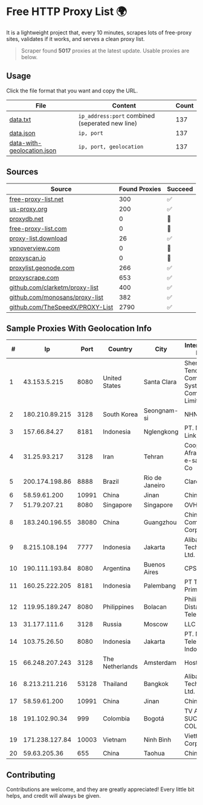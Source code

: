 
# Free HTTP Proxy List 🌍

It is a lightweight project that, every 10 minutes, scrapes lots of free-proxy sites, validates if it works, and serves a clean proxy list.


> Scraper found **5017** proxies at the latest update. Usable proxies are below.

## Usage

Click the file format that you want and copy the URL.


|File|Content|Count|
|----|-------|-----|
|[data.txt](https://raw.githubusercontent.com/themiralay/Proxy-List-World/master/data.txt)|`ip_address:port` combined (seperated new line)|137|
|[data.json](https://raw.githubusercontent.com/themiralay/Proxy-List-World/master/data.json)|`ip, port`|137|
|[data-with-geolocation.json](https://raw.githubusercontent.com/themiralay/Proxy-List-World/master/data-with-geolocation.json)|`ip, port, geolocation`|137|

## Sources

|Source|Found Proxies|Succeed|
|------|-------------|-------|
|[free-proxy-list.net](https://free-proxy-list.net)|300|✅|
|[us-proxy.org](https://www.us-proxy.org)|200|✅|
|[proxydb.net](http://proxydb.net)|0|🚫|
|[free-proxy-list.com](https://free-proxy-list.com/?page=&port=&type%5B%5D=http&type%5B%5D=https&up_time=0&search=Search)|0|🚫|
|[proxy-list.download](https://www.proxy-list.download/HTTP)|26|✅|
|[vpnoverview.com](https://vpnoverview.com/privacy/anonymous-browsing/free-proxy-servers)|0|🚫|
|[proxyscan.io](https://www.proxyscan.io)|0|🚫|
|[proxylist.geonode.com](https://proxylist.geonode.com/api/proxy-list?limit=300&page=1&sort_by=lastChecked&sort_type=desc&protocols=http,https)|266|✅|
|[proxyscrape.com](https://api.proxyscrape.com/v2/?request=displayproxies&protocol=http&timeout=10000&country=all&ssl=all&anonymity=all)|653|✅|
|[github.com/clarketm/proxy-list](https://raw.githubusercontent.com/clarketm/proxy-list/master/proxy-list-raw.txt)|400|✅|
|[github.com/monosans/proxy-list](https://raw.githubusercontent.com/monosans/proxy-list/main/proxies/http.txt)|382|✅|
|[github.com/TheSpeedX/PROXY-List](https://raw.githubusercontent.com/TheSpeedX/PROXY-List/master/http.txt)|2790|✅|


## Sample Proxies With Geolocation Info

|#|Ip|Port|Country|City|Internet Service Provider|
|-|--|----|-------|----|-------------------------|
|1|43.153.5.215|8080|United States|Santa Clara|Shenzhen Tencent Computer Systems Company Limited|
|2|180.210.89.215|3128|South Korea|Seongnam-si|NHNCLOUD|
|3|157.66.84.27|8181|Indonesia|Nglengkong|PT. Menaksopal Link Nusantara|
|4|31.25.93.217|3128|Iran|Tehran|Cooperative Afra ertebatat-e-sabet-e Rasa Co|
|5|200.174.198.86|8888|Brazil|Rio de Janeiro|Claro S.A|
|6|58.59.61.200|10991|China|Jinan|Chinanet|
|7|51.79.207.21|8080|Singapore|Singapore|OVH SAS|
|8|183.240.196.55|38080|China|Guangzhou|China Mobile Communications Corporation|
|9|8.215.108.194|7777|Indonesia|Jakarta|Alibaba (US) Technology Co., Ltd.|
|10|190.111.193.84|8080|Argentina|Buenos Aires|CPS|
|11|160.25.222.205|8181|Indonesia|Palembang|PT Telemedia Prima Nusantara|
|12|119.95.189.247|8080|Philippines|Bolacan|Philippine Long Distance Telephone Co.|
|13|31.177.111.6|3128|Russia|Moscow|LLC Smart Ape|
|14|103.75.26.50|8080|Indonesia|Jakarta|PT. Mora Telematika Indonesia|
|15|66.248.207.243|3128|The Netherlands|Amsterdam|Hostkey B.V.|
|16|8.213.211.216|53128|Thailand|Bangkok|Alibaba (US) Technology Co., Ltd.|
|17|58.59.61.200|10991|China|Jinan|Chinanet|
|18|191.102.90.34|999|Colombia|Bogotá|TV AZTECA SUCURSAL COLOMBIA|
|19|171.238.127.84|10003|Vietnam|Ninh Bình|Viettel Corporation|
|20|59.63.205.36|655|China|Taohua|Chinanet|



## Contributing

Contributions are welcome, and they are greatly appreciated! Every
little bit helps, and credit will always be given.

